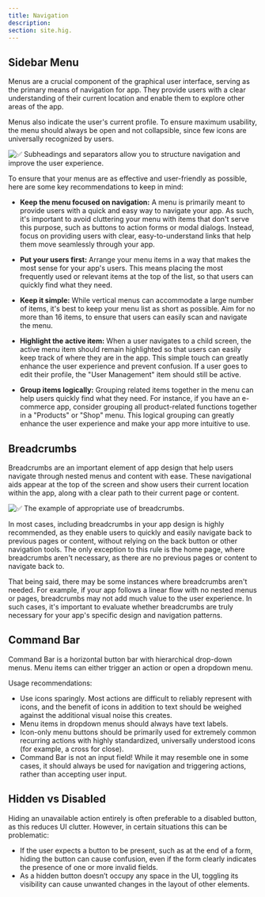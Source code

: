 ```yaml
---
title: Navigation
description:
section: site.hig.
---
```



## Sidebar Menu

Menus are a crucial component of the graphical user interface, serving as the primary means of navigation for app. They provide users with a clear understanding of their current location and enable them to explore other areas of the app.

Menus also indicate the user's current profile. To ensure maximum usability, the menu should always be open and not collapsible, since few icons are universally recognized by users.

![✅ Subheadings and separators allow you to structure navigation and improve the user experience.](https://orchid.software/img/hig/navigation-menu.png)

To ensure that your menus are as effective and user-friendly as possible, here are some key recommendations to keep in mind:

- **Keep the menu focused on navigation:** A menu is primarily meant to provide users with a quick and easy way to navigate your app. As such, it's important to avoid cluttering your menu with items that don't serve this purpose, such as buttons to action forms or modal dialogs. Instead, focus on providing users with clear, easy-to-understand links that help them move seamlessly through your app.

- **Put your users first:** Arrange your menu items in a way that makes the most sense for your app's users. This means placing the most frequently used or relevant items at the top of the list, so that users can quickly find what they need.

- **Keep it simple:** While vertical menus can accommodate a large number of items, it's best to keep your menu list as short as possible. Aim for no more than 16 items, to ensure that users can easily scan and navigate the menu.

- **Highlight the active item:** When a user navigates to a child screen, the active menu item should remain highlighted so that users can easily keep track of where they are in the app. This simple touch can greatly enhance the user experience and prevent confusion. If a user goes to edit their profile, the "User Management" item should still be active.

- **Group items logically:** Grouping related items together in the menu can help users quickly find what they need. For instance, if you have an e-commerce app, consider grouping all product-related functions together in a "Products" or "Shop" menu. This logical grouping can greatly enhance the user experience and make your app more intuitive to use.

## Breadcrumbs

Breadcrumbs are an important element of app design that help users navigate through nested menus and content with ease. These navigational aids appear at the top of the screen and show users their current location within the app, along with a clear path to their current page or content.

![✅ The example of appropriate use of breadcrumbs.](https://orchid.software/img/hig/breadcrumbs.png)

In most cases, including breadcrumbs in your app design is highly recommended, as they enable users to quickly and easily navigate back to previous pages or content, without relying on the back button or other navigation tools. The only exception to this rule is the home page, where breadcrumbs aren't necessary, as there are no previous pages or content to navigate back to.

That being said, there may be some instances where breadcrumbs aren't needed. For example, if your app follows a linear flow with no nested menus or pages, breadcrumbs may not add much value to the user experience. In such cases, it's important to evaluate whether breadcrumbs are truly necessary for your app's specific design and navigation patterns.

## Command Bar

Command Bar is a horizontal button bar with hierarchical drop-down menus. Menu items can either trigger an action or open a dropdown menu.

Usage recommendations:

- Use icons sparingly. Most actions are difficult to reliably represent with icons, and the benefit of icons in addition to text should be weighed against the additional visual noise this creates.
- Menu items in dropdown menus should always have text labels.
- Icon-only menu buttons should be primarily used for extremely common recurring actions with highly standardized, universally understood icons (for example, a cross for close).
- Command Bar is not an input field! While it may resemble one in some cases, it should always be used for navigation and triggering actions, rather than accepting user input.

## Hidden vs Disabled

Hiding an unavailable action entirely is often preferable to a disabled button, as this reduces UI clutter. However, in certain situations this can be problematic:

- If the user expects a button to be present, such as at the end of a form, hiding the button can cause confusion, even if the form clearly indicates the presence of one or more invalid fields.
- As a hidden button doesn’t occupy any space in the UI, toggling its visibility can cause unwanted changes in the layout of other elements.
